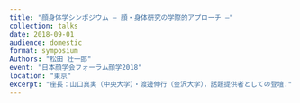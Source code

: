 ```yaml
---
title: "顔身体学シンポジウム ― 顔・身体研究の学際的アプローチ ―"
collection: talks
date: 2018-09-01
audience: domestic
format: symposium
Authors: "松田 壮一郎"
event: "日本顔学会フォーラム顔学2018"
location: "東京"
excerpt: "座長：山口真実（中央大学）・渡邊伸行（金沢大学），話題提供者としての登壇."
---
```

